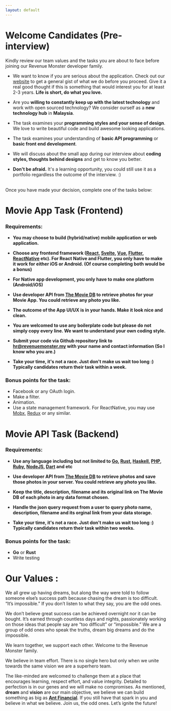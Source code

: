 ```yaml
---
layout: default
---
```


# [](#header-1)Welcome Candidates (Pre-interview)

Kindly review our team values and the tasks you are about to face before joining our Revenue Monster developer family.

- We want to know if you are serious about the application. Check out our [website](http://revenuemonster.my) to get a general gist of what we do before you proceed. Give it a real good thought if this is something that would interest you for at least 2-3 years. **Life is short, do what you love.**

- Are you **willing to constantly keep up with the latest technology** and work with open sourced
  technology? We consider ourself as a **new technology hub** in **Malaysia**.

* The task examines your **programming styles and your sense of design**. We love to write beautiful code and build awesome looking applications.

* The task examines your understanding of **basic API programming** or **basic front end development**.

* We will discuss about the small app during our interview about **coding styles, thoughts behind designs** and get to know you better.

* **Don't be afraid.** It's a learning opportunity, you could still use it as a portfolio regardless the outcome of the interview. :)

<br/>
Once you have made your decision, complete one of the tasks below:

# [](#header-1) Movie App Task (Frontend)

### Requirements:

- **You may choose to build (hybrid/native) mobile application or web application.**

- **Choose any frontend framework ([React](https://github.com/facebook/react), [Svelte](https://github.com/sveltejs/svelte), [Vue](https://github.com/vuejs/vue), [Flutter](https://github.com/flutter/flutter), [ReactNative](https://github.com/facebook/react-native) etc). For React Native and Flutter, you only have to make it work for either iOS or Android. (Of course completing both would be a bonus)**

- **For Native app development, you only have to make one platform (Android/iOS)**

- **Use developer API from [The Movie DB](https://www.themoviedb.org/documentation/api) to retrieve photos for your Movie App. You could retrieve any photo you like.**

- **The outcome of the App UI/UX is in your hands. Make it look nice and clean.**

- **You are welcomed to use any boilerplate code but please do not simply copy every line. We want to understand your own coding style.**

- **Submit your code via Github repository link to [hr@revenuemonster.my](mailto:hr@revenuemonster.my) with your name and contact information (So I know who you are.)**

- **Take your time, it's not a race. Just don't make us wait too long :) Typically candidates return their task within a week.**

### Bonus points for the task:

- Facebook or any OAuth login.
- Make a filter.
- Animation.
- Use a state management framework. For ReactNative, you may use [Mobx](https://mobx.js.org/), [Redux](http://redux.js.org/) or any similar.

# [](#header-1)Movie API Task (Backend)

### Requirements:

- **Use any language including but not limited to [Go](https://golang.org/), [Rust](https://github.com/rust-lang/rust), [Haskell](https://github.com/haskell), [PHP](https://github.com/php), [Ruby](https://github.com/ruby/ruby), [NodeJS](https://github.com/nodejs/node), [Dart](https://github.com/dart-lang) and etc**

- **Use developer API from [The Movie DB](https://www.themoviedb.org/documentation/api) to retrieve photos and save those photos in your server. You could retrieve any photo you like.**

- **Keep the title, description, filename and its original link on The Movie DB of each photo in any data format chosen.**

- **Handle the json query request from a user to query photo name, description, filename and its orginal link from your data storage.**

- **Take your time, it's not a race. Just don't make us wait too long :) Typically candidates return their task within two weeks.**

### Bonus points for the task:

- **Go** or **Rust**
- Write testing

# [](#header-1) Our Values :

We all grew up having dreams, but along the way were told to follow someone else’s success path because chasing the dream is too difficult. “It’s impossible.” If you don’t listen to what they say, you are the odd ones.

We don’t believe great success can be achieved overnight nor it can be bought. It’s earned through countless days and nights, passionately working on those ideas that people say are “too difficult” or “impossible.” We are a group of odd ones who speak the truths, dream big dreams and do the impossible.

We learn together, we support each other. Welcome to the Revenue Monster family.

We believe in team effort. There is no single hero but only when we unite towards the same vision we are a superhero team.

The like-minded are welcomed to challenge them at a place that encourages learning, respect effort, and value integrity. Detailed to perfection is in our genes and we will make no compromises. As mentioned, **dream** and **vision** are our main objective, we believe we can build something as big as [**Ant Financial**](https://www.antfin.com/index.htm?locale=en_US). If you still have that spark in you and believe in what we believe. Join us, the odd ones. Let’s ignite the future!

